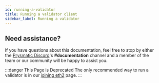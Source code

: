 ```yaml
---
id: running-a-validator
title: Running a validator client
sidebar_label: Running a validator
---
```


## Need assistance?

If you have questions about this documentation, feel free to stop by either the [Prysmatic Discord](https://discord.gg/hmq4y2P)'s **#documentation** channel and a member of the team or our community will be happy to assist you.

:::danger This Page is Deprecated
The only recommended way to run a validator is in our [joining eth2](/docs/mainnet/joining-eth2) page.
:::